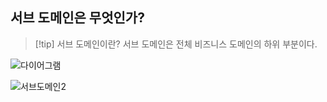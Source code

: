 ## 서브 도메인은 무엇인가?
>[!tip] 서브 도메인이란?
>서브 도메인은 전체 비즈니스 도메인의 하위 부분이다.



![다이어그램](서브도메인예시.png)


![서브도메인2](서브도메인2.png)


